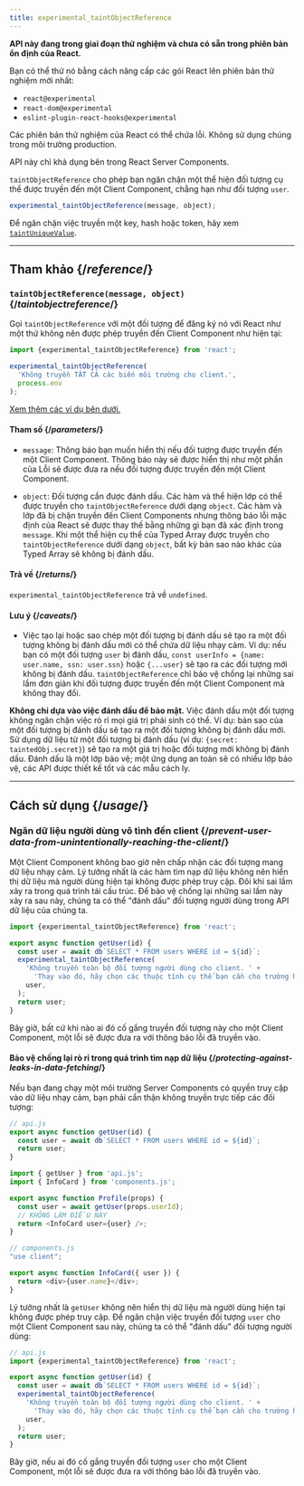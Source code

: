 ```yaml
---
title: experimental_taintObjectReference
---
```


<Wip>

**API này đang trong giai đoạn thử nghiệm và chưa có sẵn trong phiên bản ổn định của React.**

Bạn có thể thử nó bằng cách nâng cấp các gói React lên phiên bản thử nghiệm mới nhất:

- `react@experimental`
- `react-dom@experimental`
- `eslint-plugin-react-hooks@experimental`

Các phiên bản thử nghiệm của React có thể chứa lỗi. Không sử dụng chúng trong môi trường production.

API này chỉ khả dụng bên trong React Server Components.

</Wip>

<Intro>

`taintObjectReference` cho phép bạn ngăn chặn một thể hiện đối tượng cụ thể được truyền đến một Client Component, chẳng hạn như đối tượng `user`.

```js
experimental_taintObjectReference(message, object);
```

Để ngăn chặn việc truyền một key, hash hoặc token, hãy xem [`taintUniqueValue`](/reference/react/experimental_taintUniqueValue).

</Intro>

<InlineToc />

---

## Tham khảo {/*reference*/}

### `taintObjectReference(message, object)` {/*taintobjectreference*/}

Gọi `taintObjectReference` với một đối tượng để đăng ký nó với React như một thứ không nên được phép truyền đến Client Component như hiện tại:

```js
import {experimental_taintObjectReference} from 'react';

experimental_taintObjectReference(
  'Không truyền TẤT CẢ các biến môi trường cho client.',
  process.env
);
```

[Xem thêm các ví dụ bên dưới.](#usage)

#### Tham số {/*parameters*/}

* `message`: Thông báo bạn muốn hiển thị nếu đối tượng được truyền đến một Client Component. Thông báo này sẽ được hiển thị như một phần của Lỗi sẽ được đưa ra nếu đối tượng được truyền đến một Client Component.

* `object`: Đối tượng cần được đánh dấu. Các hàm và thể hiện lớp có thể được truyền cho `taintObjectReference` dưới dạng `object`. Các hàm và lớp đã bị chặn truyền đến Client Components nhưng thông báo lỗi mặc định của React sẽ được thay thế bằng những gì bạn đã xác định trong `message`. Khi một thể hiện cụ thể của Typed Array được truyền cho `taintObjectReference` dưới dạng `object`, bất kỳ bản sao nào khác của Typed Array sẽ không bị đánh dấu.

#### Trả về {/*returns*/}

`experimental_taintObjectReference` trả về `undefined`.

#### Lưu ý {/*caveats*/}

- Việc tạo lại hoặc sao chép một đối tượng bị đánh dấu sẽ tạo ra một đối tượng không bị đánh dấu mới có thể chứa dữ liệu nhạy cảm. Ví dụ: nếu bạn có một đối tượng `user` bị đánh dấu, `const userInfo = {name: user.name, ssn: user.ssn}` hoặc `{...user}` sẽ tạo ra các đối tượng mới không bị đánh dấu. `taintObjectReference` chỉ bảo vệ chống lại những sai lầm đơn giản khi đối tượng được truyền đến một Client Component mà không thay đổi.

<Pitfall>

**Không chỉ dựa vào việc đánh dấu để bảo mật.** Việc đánh dấu một đối tượng không ngăn chặn việc rò rỉ mọi giá trị phái sinh có thể. Ví dụ: bản sao của một đối tượng bị đánh dấu sẽ tạo ra một đối tượng không bị đánh dấu mới. Sử dụng dữ liệu từ một đối tượng bị đánh dấu (ví dụ: `{secret: taintedObj.secret}`) sẽ tạo ra một giá trị hoặc đối tượng mới không bị đánh dấu. Đánh dấu là một lớp bảo vệ; một ứng dụng an toàn sẽ có nhiều lớp bảo vệ, các API được thiết kế tốt và các mẫu cách ly.

</Pitfall>

---

## Cách sử dụng {/*usage*/}

### Ngăn dữ liệu người dùng vô tình đến client {/*prevent-user-data-from-unintentionally-reaching-the-client*/}

Một Client Component không bao giờ nên chấp nhận các đối tượng mang dữ liệu nhạy cảm. Lý tưởng nhất là các hàm tìm nạp dữ liệu không nên hiển thị dữ liệu mà người dùng hiện tại không được phép truy cập. Đôi khi sai lầm xảy ra trong quá trình tái cấu trúc. Để bảo vệ chống lại những sai lầm này xảy ra sau này, chúng ta có thể "đánh dấu" đối tượng người dùng trong API dữ liệu của chúng ta.

```js
import {experimental_taintObjectReference} from 'react';

export async function getUser(id) {
  const user = await db`SELECT * FROM users WHERE id = ${id}`;
  experimental_taintObjectReference(
    'Không truyền toàn bộ đối tượng người dùng cho client. ' +
      'Thay vào đó, hãy chọn các thuộc tính cụ thể bạn cần cho trường hợp sử dụng này.',
    user,
  );
  return user;
}
```

Bây giờ, bất cứ khi nào ai đó cố gắng truyền đối tượng này cho một Client Component, một lỗi sẽ được đưa ra với thông báo lỗi đã truyền vào.

<DeepDive>

#### Bảo vệ chống lại rò rỉ trong quá trình tìm nạp dữ liệu {/*protecting-against-leaks-in-data-fetching*/}

Nếu bạn đang chạy một môi trường Server Components có quyền truy cập vào dữ liệu nhạy cảm, bạn phải cẩn thận không truyền trực tiếp các đối tượng:

```js
// api.js
export async function getUser(id) {
  const user = await db`SELECT * FROM users WHERE id = ${id}`;
  return user;
}
```

```js
import { getUser } from 'api.js';
import { InfoCard } from 'components.js';

export async function Profile(props) {
  const user = await getUser(props.userId);
  // KHÔNG LÀM ĐIỀU NÀY
  return <InfoCard user={user} />;
}
```

```js
// components.js
"use client";

export async function InfoCard({ user }) {
  return <div>{user.name}</div>;
}
```

Lý tưởng nhất là `getUser` không nên hiển thị dữ liệu mà người dùng hiện tại không được phép truy cập. Để ngăn chặn việc truyền đối tượng `user` cho một Client Component sau này, chúng ta có thể "đánh dấu" đối tượng người dùng:

```js
// api.js
import {experimental_taintObjectReference} from 'react';

export async function getUser(id) {
  const user = await db`SELECT * FROM users WHERE id = ${id}`;
  experimental_taintObjectReference(
    'Không truyền toàn bộ đối tượng người dùng cho client. ' +
      'Thay vào đó, hãy chọn các thuộc tính cụ thể bạn cần cho trường hợp sử dụng này.',
    user,
  );
  return user;
}
```

Bây giờ, nếu ai đó cố gắng truyền đối tượng `user` cho một Client Component, một lỗi sẽ được đưa ra với thông báo lỗi đã truyền vào.

</DeepDive>
